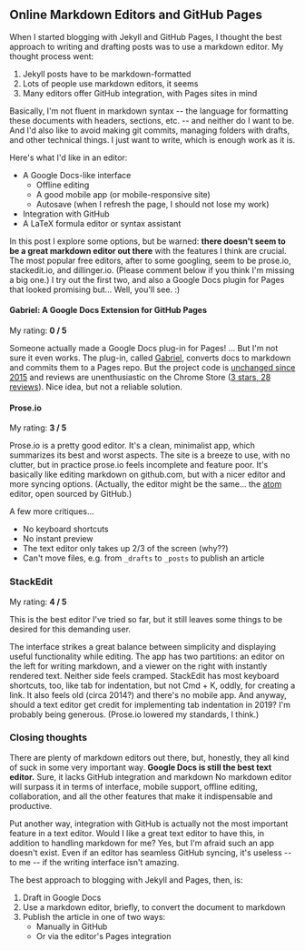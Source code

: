 ## Online Markdown Editors and GitHub Pages

When I started blogging with Jekyll and GitHub Pages, I thought the best approach to writing and drafting posts was to use a markdown editor. My thought process went:
1. Jekyll posts have to be markdown-formatted
3. Lots of people use markdown editors, it seems
4. Many editors offer GitHub integration, with Pages sites in mind

Basically, I'm not fluent in markdown syntax -- the language for formatting these documents with headers, sections, etc. -- and neither do I want to be. And I'd also like to avoid making git commits, managing folders with drafts, and other technical things. I just want to write, which is enough work as it is. 

Here's what I'd like in an editor:
- A Google Docs-like interface
	- Offline editing
	- A good mobile app (or mobile-responsive site)
	- Autosave (when I refresh the page, I should not lose my work)
- Integration with GitHub
- A LaTeX formula editor or syntax assistant

In this post I explore some options, but be warned: **there doesn't seem to be a great markdown editor out there** with the features I think are crucial. The most popular free editors, after to some googling, seem to be prose.io, stackedit.io, and dillinger.io. (Please comment below if you think I'm missing a big one.) I try out the first two, and also a Google Docs plugin for Pages that looked promising but... Well, you'll see. :)

#### Gabriel: A Google Docs Extension for GitHub Pages
My rating: **0 / 5**

Someone actually made a Google Docs plug-in for Pages! ... But I'm not sure it even works. The plug-in, called [Gabriel](https://educ.io/extensions/gabriel), converts docs to markdown and commits them to a Pages repo. But the project code is [unchanged since 2015](https://github.com/thiscouldbejd/Gabriel) and reviews are unenthusiastic on the Chrome Store ([3 stars, 28 reviews](https://chrome.google.com/webstore/detail/gabriel/okimajjeocnndpifeelaajdebkkbckff)). Nice idea, but not a reliable solution.


#### Prose.io

My rating: **3 / 5** 

Prose.io is a pretty good editor. It's a clean, minimalist app, which summarizes its best and worst aspects. The site is a breeze to use, with no clutter, but in practice prose.io feels incomplete and feature poor. It's basically like editing markdown on github.com, but with a nicer editor and more syncing options. (Actually, the editor might be the same... the [atom](atom.io) editor, open sourced by GitHub.)

A few more critiques...
- No keyboard shortcuts
- No instant preview
- The text editor only takes up 2/3 of the screen (why??)
- Can't move files, e.g. from `_drafts` to `_posts` to publish an article

### StackEdit

My rating: **4 / 5** 

This is the best editor I've tried so far, but it still leaves some things to be desired for this demanding user. 

The interface strikes a great balance between simplicity and displaying useful functionality while editing. The app has two partitions: an editor on the left for writing markdown, and a viewer on the right with instantly rendered text. Neither side feels cramped. StackEdit has most keyboard shortcuts, too, like tab for indentation, but not Cmd + K, oddly, for creating a link. It also feels old (circa 2014?) and there's no mobile app. And anyway, should a text editor get credit for implementing tab indentation in 2019? I'm probably being generous. (Prose.io lowered my standards, I think.)

### Closing thoughts

There are plenty of markdown editors out there, but, honestly, they all kind of suck in some very important way. **Google Docs is still the best text editor.** Sure, it lacks GitHub integration and markdown No markdown editor will surpass it in terms of interface, mobile support, offline editing, collaboration, and all the other features that make it indispensable and productive.

Put another way, integration with GitHub is actually not the most important feature in a text editor. Would I like a great text editor to have this, in addition to handling markdown for me? Yes, but I'm afraid such an app doesn't exist. Even if an editor has seamless GitHub syncing, it's useless -- to me -- if the writing interface isn't amazing.

The best approach to blogging with Jekyll and Pages, then, is:
1. Draft in Google Docs
2. Use a markdown editor, briefly, to convert the document to markdown
3. Publish the article in one of two ways:
	- Manually in GitHub
	- Or via the editor's Pages integration


<!--stackedit_data:
eyJoaXN0b3J5IjpbLTEyNzc0MTM3NTQsMjExNDMyNzE2XX0=
-->